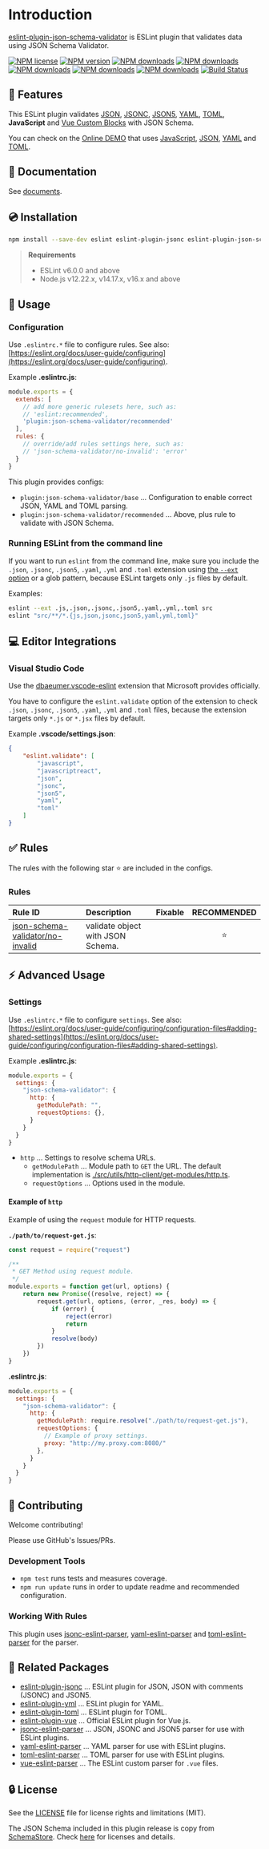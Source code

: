 # Introduction

[eslint-plugin-json-schema-validator](https://www.npmjs.com/package/eslint-plugin-json-schema-validator) is ESLint plugin that validates data using JSON Schema Validator.

[![NPM license](https://img.shields.io/npm/l/eslint-plugin-json-schema-validator.svg)](https://www.npmjs.com/package/eslint-plugin-json-schema-validator)
[![NPM version](https://img.shields.io/npm/v/eslint-plugin-json-schema-validator.svg)](https://www.npmjs.com/package/eslint-plugin-json-schema-validator)
[![NPM downloads](https://img.shields.io/badge/dynamic/json.svg?label=downloads&colorB=green&suffix=/day&query=$.downloads&uri=https://api.npmjs.org//downloads/point/last-day/eslint-plugin-json-schema-validator&maxAge=3600)](http://www.npmtrends.com/eslint-plugin-json-schema-validator)
[![NPM downloads](https://img.shields.io/npm/dw/eslint-plugin-json-schema-validator.svg)](http://www.npmtrends.com/eslint-plugin-json-schema-validator)
[![NPM downloads](https://img.shields.io/npm/dm/eslint-plugin-json-schema-validator.svg)](http://www.npmtrends.com/eslint-plugin-json-schema-validator)
[![NPM downloads](https://img.shields.io/npm/dy/eslint-plugin-json-schema-validator.svg)](http://www.npmtrends.com/eslint-plugin-json-schema-validator)
[![NPM downloads](https://img.shields.io/npm/dt/eslint-plugin-json-schema-validator.svg)](http://www.npmtrends.com/eslint-plugin-json-schema-validator)
[![Build Status](https://github.com/ota-meshi/eslint-plugin-json-schema-validator/workflows/CI/badge.svg?branch=main)](https://github.com/ota-meshi/eslint-plugin-json-schema-validator/actions?query=workflow%3ACI)

## :name_badge: Features

This ESLint plugin validates [JSON], [JSONC], [JSON5], [YAML], [TOML], **JavaScript** and [Vue Custom Blocks] with JSON Schema.

You can check on the [Online DEMO](https://ota-meshi.github.io/eslint-plugin-json-schema-validator/playground/) that uses [JavaScript](https://ota-meshi.github.io/eslint-plugin-json-schema-validator/playground/#eJxtUMtqwzAQ/JVFvYVIhtKToIf+QH8gysGx17aCveus1kkg5N/rJ02hKyHQaDQ7Ow9TxRa/8w6NNw5TG0mlcOdk9qbgckKzHSw4nBOTTUWDXW6veRvLXFkyYhtpvno4BIK5gkERlmD2v0ij2iefZZOMW2TSKICOpc621sHMH47zaS18nXhQ4F4jU/KwabDmtsPURFdHbYaTi7xK2L4d6kj2f7MytJheLLtGu/ZtlQ+0ywJ1XI4kh/eeRRN8wmMZAe+KVI4eDvDxDsd1MKSr3xhTnYRvCcWDyoAL/Fypc+8/ZLxMy4/Z3HKhl7AAkkosdHriqlpDgWegcZvnD5npj+8=), [JSON](https://ota-meshi.github.io/eslint-plugin-json-schema-validator/playground/#eJxtUF1vgzAM/CtR9lY1RJr6xNt+x9IHPlzIBDazTTsJ8d9LgHaVtiSylDvd2efJVlSDza0/GJAuopovIXRStdAX7lp0sS6U2CO5iOs3N58BzXqCBWbiYI+/SKs6SO59ssk2G1kMICNu/NaCq2BXwXmtzpmPkkY1NGgklNw8PEgL14O0MWuitmOZRdot3NCNTUT3/7A8diAvI2et9t3bbh/w4ANO28RLgh8FrCXYJZc5vZvz8cngNaHTI1vCSqabACdceYSNmp+StfEfEXynm+BgbwXjy74SLcqx0o2my2XfjZkDLs/Od5odhuU=), [YAML](https://ota-meshi.github.io/eslint-plugin-json-schema-validator/playground/#eJxtjkFuhDAMRa9ime0kSKOu2PUCvUDTRQADqYJNHTPTqurdO8CM1EXl1X/f3/7fOKRML3EmbNBTyYlNO/8V54wn7KTfeAWHAe9F2JVuojm6S8ypjyZas7jEu2zglVRFTxBwMltKU9dbxh+ZctsmLzrWj0cB3wJX4Bw8t7IayGJJuDTwSItFN1OZkh+TTWvrk9zDbsnrmNj930nXTOVPMz/ZnKv7+cD0acR9aQIDOHg63whfdtWqXAtpwAZMVwq8X9qtgPSxzeYFvEblgAcvpqmzg8swbBh/fgE9uHsQ) and [TOML](https://ota-meshi.github.io/eslint-plugin-json-schema-validator/playground/#eJxtjjFPxDAMhf9KlK6XdOCmSgyIHYnpBsKQtr7GKImr2GE58d/xcSAY2Pze82e/iz1jhqdYwE7W7w1EEFpbvFDJ9mAXWq/JYIAzVjFvTNXxkqBE9x4zrlGojZUc1i85mRfFqR1MsElk52kcr4y/Mazb4Klt4++rYF9DHYxz5mGmLoZ2Qao8mR+eJLoCnNBvKKnPHmm81XF77htW93+r1jPwn24+ScnD9/lQpUXUI9sjlRLNvRYGvgtWgzifcJWk3jFUhoI6nWNmUKVAhudOAmpK6+rZj0/iJXYT).

<!--DOCS_IGNORE_START-->

## :book: Documentation

See [documents](https://ota-meshi.github.io/eslint-plugin-json-schema-validator/).

## :cd: Installation

```bash
npm install --save-dev eslint eslint-plugin-jsonc eslint-plugin-json-schema-validator
```

> **Requirements**
>
> - ESLint v6.0.0 and above
> - Node.js v12.22.x, v14.17.x, v16.x and above

<!--DOCS_IGNORE_END-->

## :book: Usage

<!--USAGE_SECTION_START-->
<!--USAGE_GUIDE_START-->

### Configuration

Use `.eslintrc.*` file to configure rules. See also: [https://eslint.org/docs/user-guide/configuring](https://eslint.org/docs/user-guide/configuring).

Example **.eslintrc.js**:

```js
module.exports = {
  extends: [
    // add more generic rulesets here, such as:
    // 'eslint:recommended',
    'plugin:json-schema-validator/recommended'
  ],
  rules: {
    // override/add rules settings here, such as:
    // 'json-schema-validator/no-invalid': 'error'
  }
}
```

This plugin provides configs:

- `plugin:json-schema-validator/base` ... Configuration to enable correct JSON, YAML and TOML parsing.
- `plugin:json-schema-validator/recommended` ... Above, plus rule to validate with JSON Schema.

### Running ESLint from the command line

If you want to run `eslint` from the command line, make sure you include the `.json`, `.jsonc`, `.json5`, `.yaml`, `.yml` and `.toml` extension using [the `--ext` option](https://eslint.org/docs/user-guide/configuring#specifying-file-extensions-to-lint) or a glob pattern, because ESLint targets only `.js` files by default.

Examples:

```bash
eslint --ext .js,.json,.jsonc,.json5,.yaml,.yml,.toml src
eslint "src/**/*.{js,json,jsonc,json5,yaml,yml,toml}"
```

## :computer: Editor Integrations

### Visual Studio Code

Use the [dbaeumer.vscode-eslint](https://marketplace.visualstudio.com/items?itemName=dbaeumer.vscode-eslint) extension that Microsoft provides officially.

You have to configure the `eslint.validate` option of the extension to check `.json`, `.jsonc`, `.json5`, `.yaml`, `.yml` and `.toml` files, because the extension targets only `*.js` or `*.jsx` files by default.

Example **.vscode/settings.json**:

```json
{
    "eslint.validate": [
        "javascript",
        "javascriptreact",
        "json",
        "jsonc",
        "json5",
        "yaml",
        "toml"
    ]
}
```

<!--USAGE_GUIDE_END-->
<!--USAGE_SECTION_END-->

## :white_check_mark: Rules

<!--RULES_SECTION_START-->

<!-- The `--fix` option on the [command line](https://eslint.org/docs/user-guide/command-line-interface#fixing-problems) automatically fixes problems reported by rules which have a wrench :wrench: below.   -->
The rules with the following star :star: are included in the configs.

<!--RULES_TABLE_START-->

### Rules

| Rule ID | Description | Fixable | RECOMMENDED |
|:--------|:------------|:-------:|:-----------:|
| [json-schema-validator/no-invalid](https://ota-meshi.github.io/eslint-plugin-json-schema-validator/rules/no-invalid.html) | validate object with JSON Schema. |  | :star: |

<!--RULES_TABLE_END-->
<!--RULES_SECTION_END-->

<!--DOCS_IGNORE_START-->

<!--ADVANCED_USAGE_GUIDE_START-->

## :zap: Advanced Usage

### Settings

Use `.eslintrc.*` file to configure `settings`. See also: [https://eslint.org/docs/user-guide/configuring/configuration-files#adding-shared-settings](https://eslint.org/docs/user-guide/configuring/configuration-files#adding-shared-settings).

Example **.eslintrc.js**:

```js
module.exports = {
  settings: {
    "json-schema-validator": {
      http: {
        getModulePath: "",
        requestOptions: {},
      }
    }
  }
}
```

- `http` ... Settings to resolve schema URLs.
  - `getModulePath` ... Module path to `GET` the URL. The default implementation is [./src/utils/http-client/get-modules/http.ts](https://github.com/ota-meshi/eslint-plugin-json-schema-validator/blob/main/src/utils/http-client/get-modules/http.ts).
  - `requestOptions` ... Options used in the module.

#### Example of `http`

Example of using the `request` module for HTTP requests.

**`./path/to/request-get.js`**:

```js
const request = require("request")

/**
 * GET Method using request module.
 */
module.exports = function get(url, options) {
    return new Promise((resolve, reject) => {
        request.get(url, options, (error, _res, body) => {
            if (error) {
                reject(error)
                return
            }
            resolve(body)
        })
    })
}
```

**.eslintrc.js**:

<!-- eslint-skip -->

```js
module.exports = {
  settings: {
    "json-schema-validator": {
      http: {
        getModulePath: require.resolve("./path/to/request-get.js"),
        requestOptions: {
          // Example of proxy settings.
          proxy: "http://my.proxy.com:8080/"
        },
      }
    }
  }
}
```

<!--ADVANCED_USAGE_GUIDE_END-->

## :beers: Contributing

Welcome contributing!

Please use GitHub's Issues/PRs.

### Development Tools

- `npm test` runs tests and measures coverage.  
- `npm run update` runs in order to update readme and recommended configuration.  

### Working With Rules

This plugin uses [jsonc-eslint-parser](https://github.com/ota-meshi/jsonc-eslint-parser), [yaml-eslint-parser](https://github.com/ota-meshi/yaml-eslint-parser) and [toml-eslint-parser](https://github.com/ota-meshi/toml-eslint-parser) for the parser.

<!--DOCS_IGNORE_END-->

## :couple: Related Packages

- [eslint-plugin-jsonc](https://github.com/ota-meshi/eslint-plugin-jsonc) ... ESLint plugin for JSON, JSON with comments (JSONC) and JSON5.
- [eslint-plugin-yml](https://github.com/ota-meshi/eslint-plugin-yml) ... ESLint plugin for YAML.
- [eslint-plugin-toml](https://github.com/ota-meshi/eslint-plugin-toml) ... ESLint plugin for TOML.
- [eslint-plugin-vue](https://eslint.vuejs.org/) ... Official ESLint plugin for Vue.js.
- [jsonc-eslint-parser](https://github.com/ota-meshi/jsonc-eslint-parser) ... JSON, JSONC and JSON5 parser for use with ESLint plugins.
- [yaml-eslint-parser](https://github.com/ota-meshi/yaml-eslint-parser) ... YAML parser for use with ESLint plugins.
- [toml-eslint-parser](https://github.com/ota-meshi/toml-eslint-parser) ... TOML parser for use with ESLint plugins.
- [vue-eslint-parser](https://github.com/vuejs/vue-eslint-parser) ... The ESLint custom parser for `.vue` files.

## :lock: License

See the [LICENSE](LICENSE) file for license rights and limitations (MIT).

The JSON Schema included in this plugin release is copy from [SchemaStore]. Check [here](https://github.com/ota-meshi/eslint-plugin-json-schema-validator/blob/main/schemastore/README.md) for licenses and details.

[SchemaStore]: https://github.com/SchemaStore/schemastore
[JSON]: https://json.org/
[JSONC]: https://github.com/microsoft/node-jsonc-parser
[JSON5]: https://json5.org/
[YAML]: https://yaml.org/
[TOML]: https://toml.io/
[Vue Custom Blocks]: https://vue-loader.vuejs.org/guide/custom-blocks.html
